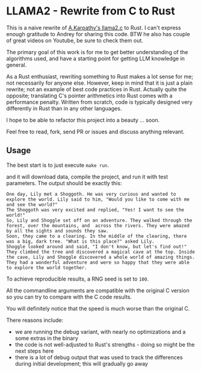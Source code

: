 # LLAMA2 - Rewrite from C to Rust

This is a naive rewrite of [A.Karpathy's llama2.c](https://github.com/karpathy/llama2.c/blob/master/run.c) to Rust.
I can't express enough gratitude to Andrey for sharing this code. BTW he also has couple of great videos on Youtube, be sure to check them out.

The primary goal of this work is for me to get better understanding of the algorithms used, and have a starting point for getting LLM knowledge in general.

As a Rust enthusiast, rewriting something to Rust makes a lot sense for me; not necessarily for anyone else.
However, keep in mind that it is just a plain rewrite; not an example of best code practices in Rust. Actually quite the opposite; translating C's pointer arithmetics into Rust comes with a performance penalty. 
Written from scratch, code is typically designed very differently in Rust than in any other languages.

I hope to be able to refactor this project into a beauty ... soon.

Feel free to read, fork, send PR or issues and discuss anything relevant.

## Usage

The best start is to just execute `make run`.

and it will download data, compile the project, and run it with test parameters.
The output should be exactly this:

```
One day, Lily met a Shoggoth. He was very curious and wanted to explore the world. Lily said to him, "Would you like to come with me and see the world?"
The Shoggoth was very excited and replied, "Yes! I want to see the world!"
So, Lily and Shoggle set off on an adventure. They walked through the forest, over the mountains, and  across the rivers. They were amazed by all the sights and sounds they saw.
Soon, they came to a clearing. In the middle of the clearing, there was a big, dark tree. "What is this place?" asked Lily.
Shoggle looked around and said, "I don't know, but let's find out!"
They climbed the tree and discovered a magical cave at the top. Inside the cave, Lily and Shoggle discovered a whole world of amazing things. They had a wonderful adventure and were so happy that they were able to explore the world together.
```

To achieve reproducible results, a RNG seed is set to `100`.

All the commandline arguments are compatible with the original C version so you can try to compare with the C code results.

You will definitely notice that the speed is much worse than the original C.

There reasons include:
- we are running the debug variant, with nearly no optimizations and a some extras in the binary
- the code is not well-adjusted to Rust's strengths - doing so might be the next steps here
- there is a lot of debug output that was used to track the differences during initial development; this will gradually go away

